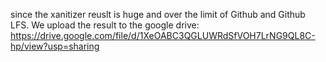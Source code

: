 since the xanitizer reuslt is huge and over the limit of Github and Github LFS. We upload the result to the google drive: https://drive.google.com/file/d/1XeOABC3QGLUWRdSfVOH7LrNG9QL8C-hp/view?usp=sharing 
